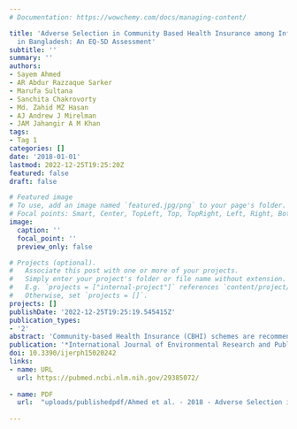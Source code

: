 ```yaml
---
# Documentation: https://wowchemy.com/docs/managing-content/

title: 'Adverse Selection in Community Based Health Insurance among Informal Workers
  in Bangladesh: An EQ-5D Assessment'
subtitle: ''
summary: ''
authors:
- Sayem Ahmed
- AR Abdur Razzaque Sarker
- Marufa Sultana
- Sanchita Chakrovorty
- Md. Zahid MZ Hasan
- AJ Andrew J Mirelman
- JAM Jahangir A M Khan
tags:
- Tag 1
categories: []
date: '2018-01-01'
lastmod: 2022-12-25T19:25:20Z
featured: false
draft: false

# Featured image
# To use, add an image named `featured.jpg/png` to your page's folder.
# Focal points: Smart, Center, TopLeft, Top, TopRight, Left, Right, BottomLeft, Bottom, BottomRight.
image:
  caption: ''
  focal_point: ''
  preview_only: false

# Projects (optional).
#   Associate this post with one or more of your projects.
#   Simply enter your project's folder or file name without extension.
#   E.g. `projects = ["internal-project"]` references `content/project/deep-learning/index.md`.
#   Otherwise, set `projects = []`.
projects: []
publishDate: '2022-12-25T19:25:19.545415Z'
publication_types:
- '2'
abstract: 'Community-based Health Insurance (CBHI) schemes are recommended for providing financial risk protection to low-income informal workers in Bangladesh. We assessed the problem of adverse selection in a pilot CBHI scheme in this context. In total, 1292 (646 insured and 646 uninsured) respondents were surveyed using the Bengali version of the EuroQuol-5 dimensions (EQ-5D) questionnaire for assessing their health status. The EQ-5D scores were estimated using available regional tariffs. Multiple logistic regression was applied for predicting the association between health status and CBHI scheme enrolment. A higher number of insured reported problems in mobility (7.3%; p = 0.002); self-care (7.1%; p = 0.000) and pain and discomfort (7.7%; p = 0.005) than uninsured. The average EQ-5D score was significantly lower among the insured (0.704) compared to the uninsured (0.749). The regression analysis showed that those who had a problem in mobility (m 1.25-2.17); self-care (OR = 2.29; 95% CI: 1.62-3.25) and pain and discomfort (OR = 1.43; 95% CI: 1.13-1.81) were more likely to join the scheme. Individuals with higher EQ-5D scores (OR = 0.46; 95% CI: 0.31-0.69) were less likely to enroll in the scheme. Given that adverse selection was evident in the pilot CBHI scheme, there should be consideration of this problem when planning scale-up of these kind of schemes.'
publication: '*International Journal of Environmental Research and Public Health*'
doi: 10.3390/ijerph15020242
links:
- name: URL
  url: https://pubmed.ncbi.nlm.nih.gov/29385072/
    
- name: PDF
  url:  "uploads/publishedpdf/Ahmed et al. - 2018 - Adverse Selection in Community Based Health Insurance among Informal Workers in Bangladesh An EQ-5D Assessment-annotated.pdf"     
  
---
```


